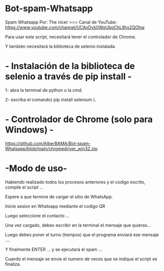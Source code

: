# Bot-spam-Whatsapp

Spam Whatsapp Por: The nicer >>> Canal de YouTube: https://www.youtube.com/channel/UCAxDvk0WqUbpChL8hs2QOhw

Para usar este script, necesitará tener el controlador de Chrome.

Y también necesitará la biblioteca de selenio instalada.

# - Instalación de la biblioteca de selenio a través de pip install -

1- abra la terminal de python o la cmd.

2- escriba el comando( pip install selenium ).
# - Controlador de Chrome (solo para Windows) -

https://github.com/AlberBAMA/Bot-spam-Whatsapp/blob/main/chromedriver_win32.zip

# -Modo de uso-

Habiendo realizado todos los procesos anteriores y el codigo escrito, compile el script ...

Espere a que termine de cargar el sitio de WhatsApp.

Inicie sesion en Whatsapp mediante el codigo QR 

Luego seleccione el contacto ...

Una vez cargado, debes escribir en la terminal el mensaje que quieras...

Luego debes poner el turno (tiempos) que el programa enviará ese mensaje ....

Y finalmente ENTER ... y se ejecutará el spam ...

Cuando el mensaje se envie el numero de veces que se indique el script se finaliza.


